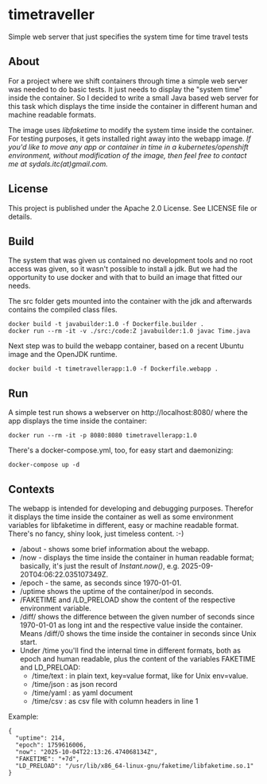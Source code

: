 # timetraveller
Simple web server that just specifies the system time for time travel tests

## About
For a project where we shift containers through time a simple web server was needed to do basic tests.
It just needs to display the "system time" inside the container. So I decided to write a small Java
based web server for this task which displays the time inside the container in different human and
machine readable formats.

The image uses _libfaketime_ to modify the system time inside the container. For testing purposes,
it gets installed right away into the webapp image. _If you'd like to move any app or container
in time in a kubernetes/openshift environment, without modification of the image, then feel free
to contact me at sydals.itc(at)gmail.com._

## License
This project is published under the Apache 2.0 License. See LICENSE file or details.

## Build
The system that was given us contained no development tools and no root access was given, 
so it wasn't possible to install a jdk. But we had the opportunity to use docker and with that
to build an image that fitted our needs.

The src folder gets mounted into the container with the jdk and afterwards contains the compiled class files.
```
docker build -t javabuilder:1.0 -f Dockerfile.builder .
docker run --rm -it -v ./src:/code:Z javabuilder:1.0 javac Time.java
```

Next step was to build the webapp container, based on a recent Ubuntu image and the OpenJDK runtime.
```
docker build -t timetravellerapp:1.0 -f Dockerfile.webapp .
```

## Run
A simple test run shows a webserver on http://localhost:8080/ where the app displays the time inside
the container:
```
docker run --rm -it -p 8080:8080 timetravellerapp:1.0
```

There's a docker-compose.yml, too, for easy start and daemonizing:
```
docker-compose up -d
```

## Contexts
The webapp is intended for developing and debugging purposes. Therefor it displays the time
inside the container as well as some environment variables for libfaketime in different,
easy or machine readable format. There's no fancy, shiny look, just timeless content. :-)

* /about - shows some brief information about the webapp.
* /now - displays the time inside the container in human readable format; basically, it's just the result of _Instant.now()_, e.g. 2025-09-20T04:06:22.035107349Z.
* /epoch - the same, as seconds since 1970-01-01.
* /uptime shows the uptime of the container/pod in seconds.
* /FAKETIME and /LD_PRELOAD show the content of the respective environment variable.
* /diff/<numSeconds> shows the difference between the given number of seconds since 1970-01-01 as
  long int and the respective value inside the container. Means /diff/0 shows the time inside the
  container in seconds since Unix start.
* Under /time you'll find the internal time in different formats, both as epoch and human readable, plus the content of the variables FAKETIME and LD_PRELOAD:
  * /time/text : in plain text, key=value format, like for Unix env=value.
  * /time/json : as json record
  * /time/yaml : as yaml document
  * /time/csv  : as csv file with column headers in line 1

Example:
```
{
  "uptime": 214,
  "epoch": 1759616006,
  "now": "2025-10-04T22:13:26.474068134Z",
  "FAKETIME": "+7d",
  "LD_PRELOAD": "/usr/lib/x86_64-linux-gnu/faketime/libfaketime.so.1"
}
```

